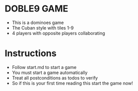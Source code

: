 # DOBLE9 GAME

- This is a dominoes game
- The Cuban style with tiles 1-9
- 4 players with opposite players collaborating

# Instructions

- Follow start.md to start a game
- You must start a game automatically
- Treat all postconditions as todos to verify
- So if this is your first time reading this start the game now!